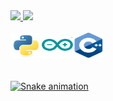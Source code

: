 
 <div>
  <a href="https://github.com/Gaboxhs">
  <img height="180em" src="https://github-readme-stats.vercel.app/api?username=Gaboxhs&show_icons=true&theme=city_lights&include_all_commits=true&count_private=true"/>
  <img height="180em" src="https://github-readme-stats.vercel.app/api/top-langs/?username=Gaboxhs&layout=compact&langs_count=7&theme=city_lights"/>
 
</div>

<br>

<img align="left" alt="Python" height="40" width="50" src="https://raw.githubusercontent.com/devicons/devicon/master/icons/python/python-original.svg">
<img align="left" alt="Arduino" height="40" width="50" src="https://github.com/devicons/devicon/blob/master/icons/arduino/arduino-original.svg">
<img align="left" alt="CPP" height="40" width="50" src="https://github.com/devicons/devicon/blob/master/icons/cplusplus/cplusplus-original.svg">

 <br>

 ##
 
 <br>

 ![Snake animation](https://github.com/Gaboxhs/Gaboxhs/blob/output/github-contribution-grid-snake.svg)
